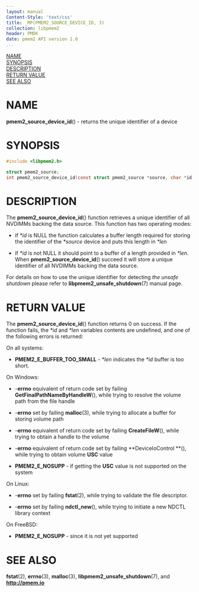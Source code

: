 ```yaml
---
layout: manual
Content-Style: 'text/css'
title: _MP(PMEM2_SOURCE_DEVICE_ID, 3)
collection: libpmem2
header: PMDK
date: pmem2 API version 1.0
...
```


[comment]: <> (SPDX-License-Identifier: BSD-3-Clause)
[comment]: <> (Copyright 2020, Intel Corporation)

[comment]: <> (pmem2_source_device_id.3 -- man page for pmem2_source_device_id)

[NAME](#name)<br />
[SYNOPSIS](#synopsis)<br />
[DESCRIPTION](#description)<br />
[RETURN VALUE](#return-value)<br />
[SEE ALSO](#see-also)<br />

# NAME #

**pmem2_source_device_id**() - returns the unique identifier of a device

# SYNOPSIS #

```c
#include <libpmem2.h>

struct pmem2_source;
int pmem2_source_device_id(const struct pmem2_source *source, char *id, size_t *len);
```

# DESCRIPTION #

The **pmem2_source_device_id**() function retrieves a unique identifier
of all NVDIMMs backing the data source. This function has two operating modes:

* if *\*id* is NULL the function calculates a buffer length required for
storing the identifier of the *\*source* device and puts this length in *\*len*

* if *\*id* is not NULL it should point to a buffer of a length provided in *\*len*.
When **pmem2_source_device_id**() succeed it will store a unique identifier
of all NVDIMMs backing the data source.

For details on how to use the unique identifier for detecting *the unsafe shutdown*
please refer to **libpmem2_unsafe_shutdown**(7) manual page.

# RETURN VALUE #

The **pmem2_source_device_id**() function returns 0 on success.
If the function fails, the *\*id* and *\*len* variables contents are undefined,
and one of the following errors is returned:

On all systems:

* **PMEM2_E_BUFFER_TOO_SMALL** - *\*len* indicates the *\*id* buffer is too short.

On Windows:

* -**errno** equivalent of return code set by failing
**GetFinalPathNameByHandleW**(), while trying to resolve the volume path from the
file handle

* -**errno** set by failing **malloc**(3), while trying to allocate a buffer
for storing volume path

* -**errno** equivalent of return code set by failing
**CreateFileW**(), while trying to obtain a handle to the volume

* -**errno** equivalent of return code set by failing
**DeviceIoControl **(), while trying to obtain  volume **USC** value

* **PMEM2_E_NOSUPP** - if getting the **USC** value is not supported on the system

On Linux:

* -**errno** set by failing **fstat**(2), while trying to validate the file
descriptor.

* -**errno** set by failing **ndctl_new**(), while trying to initiate a new
NDCTL library context

On FreeBSD:

* **PMEM2_E_NOSUPP** - since it is not yet supported

# SEE ALSO #

**fstat**(2), **errno**(3), **malloc**(3), **libpmem2_unsafe_shutdown**(7),
 and **<http://pmem.io>**
